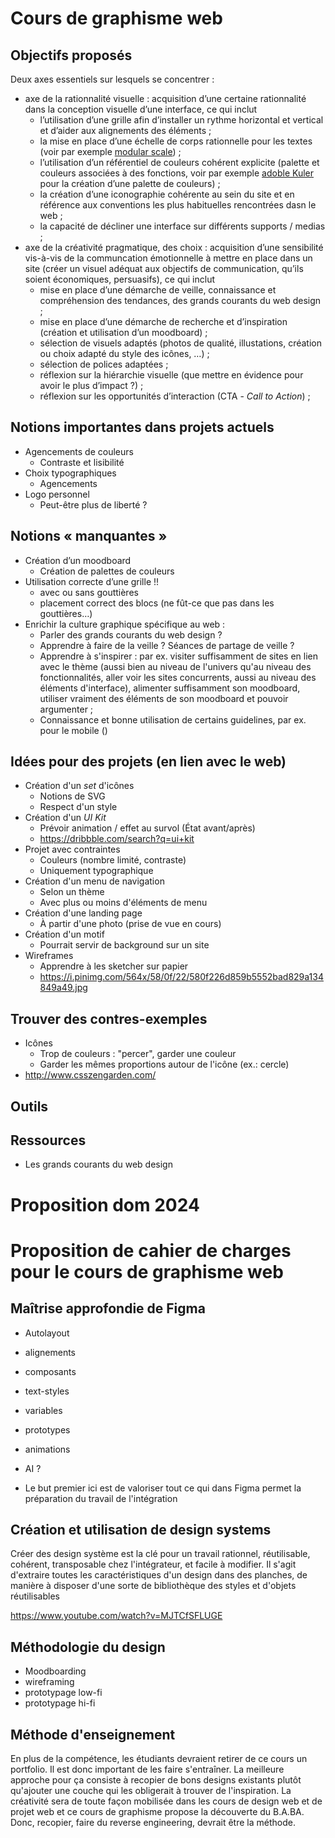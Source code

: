 # Cours de graphisme web

## Objectifs proposés

Deux axes essentiels sur lesquels se concentrer :

 - axe de la rationnalité visuelle : acquisition d’une certaine rationnalité dans la conception visuelle d’une interface, ce qui inclut
 	+ l’utilisation d’une grille afin d’installer un rythme horizontal et vertical et d’aider aux alignements des éléments ;
 	+ la mise en place d’une échelle de corps rationnelle pour les textes (voir par exemple [modular scale](http://www.modularscale.com/?16&px&1.333)) ;
 	+ l’utilisation d’un référentiel de couleurs cohérent explicite (palette et couleurs associées à des fonctions, voir par exemple [adoble Kuler](https://color.adobe.com/fr/create/color-wheel) pour la création d’une palette de couleurs) ;
 	+ la création d’une iconographie cohérente au sein du site et en référence aux conventions les plus habituelles rencontrées dasn le web ;
 	+ la capacité de décliner une interface sur différents supports / medias ;
 - axe de la créativité pragmatique, des choix : acquisition d’une sensibilité vis-à-vis de la communcation émotionnelle à mettre en place dans un site (créer un visuel adéquat aux objectifs de communication, qu’ils soient économiques, persuasifs), ce qui inclut
 	+ mise en place d’une démarche de veille, connaissance et compréhension des tendances, des grands courants du web design ;
 	+ mise en place d’une démarche de recherche et d’inspiration (création et utilisation d’un moodboard) ;
 	+ sélection de visuels adaptés (photos de qualité, illustations, création ou choix adapté du style des icônes, …) ;
 	+ sélection de polices adaptées ;
 	+ réflexion sur la hiérarchie visuelle (que mettre en évidence pour avoir le plus d’impact ?) ;
 	+ réflexion sur les opportunités d’interaction (CTA - *Call to Action*) ;

## Notions importantes dans projets actuels

- Agencements de couleurs
    - Contraste et lisibilité
- Choix typographiques
    - Agencements
- Logo personnel
    - Peut-être plus de liberté ?

## Notions « manquantes »

- Création d’un moodboard
    - Création de palettes de couleurs
- Utilisation correcte d’une grille !!
    + avec ou sans gouttières
    + placement correct des blocs (ne fût-ce que pas dans les gouttières…)
- Enrichir la culture graphique spécifique au web :
    - Parler des grands courants du web design ?
    - Apprendre à faire de la veille ? Séances de partage de veille ?
    - Apprendre à s'inspirer : par ex. visiter suffisamment de sites en lien avec le thème (aussi bien au niveau de l'univers qu'au niveau des fonctionnalités, aller voir les sites concurrents, aussi au niveau des éléments d'interface), alimenter suffisamment son moodboard, utiliser vraiment des éléments de son moodboard et pouvoir argumenter ;
    - Connaissance et bonne utilisation de certains guidelines, par ex. pour le mobile ()

## Idées pour des projets (en lien avec le web)

- Création d'un *set* d'icônes
    - Notions de SVG
    - Respect d'un style
- Création d'un *UI Kit*
    - Prévoir animation / effet au survol (État avant/après)
    - https://dribbble.com/search?q=ui+kit
- Projet avec contraintes
    - Couleurs (nombre limité, contraste)
    - Uniquement typographique
- Création d'un menu de navigation
    - Selon un thème
    - Avec plus ou moins d'éléments de menu
- Création d'une landing page
    - À partir d'une photo (prise de vue en cours)
- Création d'un motif
    - Pourrait servir de background sur un site
- Wireframes
    - Apprendre à les sketcher sur papier
    - https://i.pinimg.com/564x/58/0f/22/580f226d859b5552bad829a134849a49.jpg

## Trouver des contres-exemples

- Icônes
    - Trop de couleurs : "percer", garder une couleur
    - Garder les mêmes proportions autour de l'icône (ex.: cercle)
- http://www.csszengarden.com/

## Outils

## Ressources

- Les grands courants du web design

# Proposition dom 2024

# Proposition de cahier de charges pour le cours de graphisme web

  ## Maîtrise approfondie de Figma

   - Autolayout

   - alignements

   - composants

   - text-styles

   - variables

   - prototypes

   - animations

   - AI ?

   - Le but premier ici est de valoriser tout ce qui dans Figma permet la préparation du travail de l'intégration

     

## Création et utilisation de design systems

Créer des design système est la clé pour un travail rationnel, réutilisable, cohérent, transposable chez l'intégrateur, et facile à modifier. Il s'agit d'extraire toutes les caractéristiques d'un design dans des planches, de manière à disposer d'une sorte de bibliothèque des styles et d'objets réutilisables

https://www.youtube.com/watch?v=MJTCfSFLUGE



## Méthodologie du design

- Moodboarding
- wireframing
- prototypage low-fi
- prototypage hi-fi

## Méthode d'enseignement

En plus de la compétence, les étudiants devraient retirer de ce cours un portfolio. Il est donc important de les faire s'entraîner. La meilleure approche pour ça consiste à recopier de bons designs existants plutôt qu'ajouter une couche qui les obligerait à trouver de l'inspiration. La créativité sera de toute façon mobilisée dans les cours de design web et de projet web et ce cours de graphisme propose la découverte du B.A.BA. Donc, recopier, faire du reverse engineering, devrait être la méthode.

